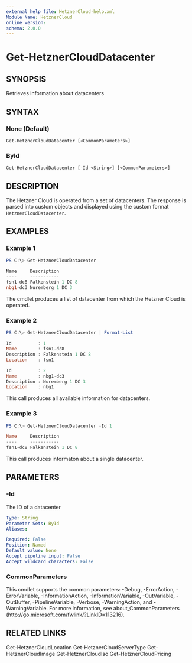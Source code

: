```yaml
---
external help file: HetznerCloud-help.xml
Module Name: HetznerCloud
online version:
schema: 2.0.0
---
```

# Get-HetznerCloudDatacenter

## SYNOPSIS

Retrieves information about datacenters

## SYNTAX

### None (Default)

```
Get-HetznerCloudDatacenter [<CommonParameters>]
```

### ById

```
Get-HetznerCloudDatacenter [-Id <String>] [<CommonParameters>]
```

## DESCRIPTION

The Hetzner Cloud is operated from a set of datacenters. The response is parsed into custom objects and displayed using the custom format `HetznerCloudDatacenter`.

## EXAMPLES

### Example 1

```powershell
PS C:\> Get-HetznerCloudDatacenter

Name     Description
----     -----------
fsn1-dc8 Falkenstein 1 DC 8
nbg1-dc3 Nuremberg 1 DC 3
```

The cmdlet produces a list of datacenter from which the Hetzner Cloud is operated.

### Example 2

```powershell
PS C:\> Get-HetznerCloudDatacenter | Format-List

Id          : 1
Name        : fsn1-dc8
Description : Falkenstein 1 DC 8
Location    : fsn1

Id          : 2
Name        : nbg1-dc3
Description : Nuremberg 1 DC 3
Location    : nbg1
```

This call produces all available information for datacenters.

### Example 3

```powershell
PS C:\> Get-HetznerCloudDatacenter -Id 1

Name     Description
----     -----------
fsn1-dc8 Falkenstein 1 DC 8
```

This call produces informaton about a single datacenter.

## PARAMETERS

### -Id

The ID of a datacenter

```yaml
Type: String
Parameter Sets: ById
Aliases:

Required: False
Position: Named
Default value: None
Accept pipeline input: False
Accept wildcard characters: False
```

### CommonParameters

This cmdlet supports the common parameters: -Debug, -ErrorAction, -ErrorVariable, -InformationAction, -InformationVariable, -OutVariable, -OutBuffer, -PipelineVariable, -Verbose, -WarningAction, and -WarningVariable.
For more information, see about_CommonParameters (http://go.microsoft.com/fwlink/?LinkID=113216).

## RELATED LINKS

Get-HetznerCloudLocation
Get-HetznerCloudServerType
Get-HetznerCloudImage
Get-HetznerCloudIso
Get-HetznerCloudPricing
